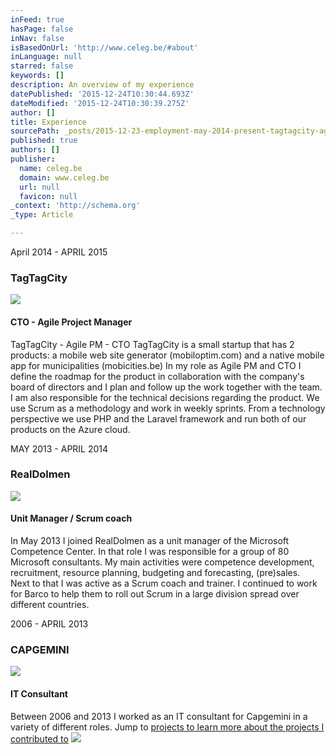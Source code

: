 ```yaml
---
inFeed: true
hasPage: false
inNav: false
isBasedOnUrl: 'http://www.celeg.be/#about'
inLanguage: null
starred: false
keywords: []
description: An overview of my experience
datePublished: '2015-12-24T10:30:44.693Z'
dateModified: '2015-12-24T10:30:39.275Z'
author: []
title: Experience
sourcePath: _posts/2015-12-23-employment-may-2014-present-tagtagcity-agile-pm-cto-tag.md
published: true
authors: []
publisher:
  name: celeg.be
  domain: www.celeg.be
  url: null
  favicon: null
_context: 'http://schema.org'
_type: Article

---
```

April 2014 - APRIL 2015

### TagTagCity
![](https://the-grid-user-content.s3-us-west-2.amazonaws.com/cf5e3ccb-e709-4202-8f65-dd8c9b833cd3.png)

#### CTO - Agile Project Manager

TagTagCity - Agile PM - CTO TagTagCity is a small startup that has 2 products: a mobile web site generator (mobiloptim.com) and a native mobile app for municipalities (mobicities.be) In my role as Agile PM and CTO I define the roadmap for the product in collaboration with the company's board of directors and I plan and follow up the work together with the team. I am also responsible for the technical decisions regarding the product. We use Scrum as a methodology and work in weekly sprints. From a technology perspective we use PHP and the Laravel framework and run both of our products on the Azure cloud.

MAY 2013 - APRIL 2014

### RealDolmen
![](https://the-grid-user-content.s3-us-west-2.amazonaws.com/3d075f27-7b33-49cb-b3f4-d5a85116a7ef.png)

#### Unit Manager / Scrum coach

In May 2013 I joined RealDolmen as a unit manager of the Microsoft Competence Center. In that role I was responsible for a group of 80 Microsoft consultants. My main activities were competence development, recruitment, resource planning, budgeting and forecasting, (pre)sales.  
Next to that I was active as a Scrum coach and trainer. I continued to work for Barco to help them to roll out Scrum in a large division spread over different countries.

2006 - APRIL 2013

### CAPGEMINI
![](https://the-grid-user-content.s3-us-west-2.amazonaws.com/01d22033-03f7-4334-aa1c-26c1dc66ee2a.jpg)

#### IT Consultant

Between 2006 and 2013 I worked as an IT consultant for Capgemini in a variety of different roles. Jump to [projects to learn more about the projects I contributed to][0]
![](https://the-grid-user-content.s3-us-west-2.amazonaws.com/aa15940f-c147-47a7-9c75-242754476a2e.png)

[0]: http://www.celeg.be/#portfolio